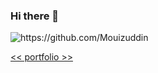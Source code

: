 ### Hi there 👋
<p align="left"> <img src="https://komarev.com/ghpvc/?username=rakesh4real" alt="https://github.com/Mouizuddin" /></p>
<p align="left"> <a href='https://mouiz.ml/'> << portfolio >> </a> </p>

<!--
**Mouizuddin/Mouizuddin** is a ✨ _special_ ✨ repository because its `README.md` (this file) appears on your GitHub profile.

Here are some ideas to get you started:

- 🔭 I’m currently working on ...
- 🌱 I’m currently learning ...
- 👯 I’m looking to collaborate on ...
- 🤔 I’m looking for help with ...
- 💬 Ask me about ...
- 📫 How to reach me: ...
- 😄 Pronouns: ...
- ⚡ Fun fact: ...
-->
